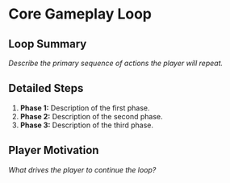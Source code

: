 # Core Gameplay Loop

## Loop Summary
*Describe the primary sequence of actions the player will repeat.*

## Detailed Steps
1.  **Phase 1:** Description of the first phase.
2.  **Phase 2:** Description of the second phase.
3.  **Phase 3:** Description of the third phase.

## Player Motivation
*What drives the player to continue the loop?*
